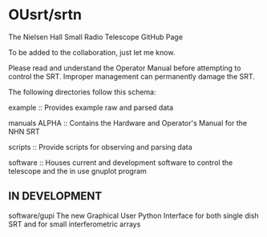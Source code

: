 # OUsrt/srtn

The Nielsen Hall Small Radio Telescope GitHub Page

To be added to the collaboration, just let me know.

Please read and understand the Operator Manual before attempting to control the SRT. Improper management can permanently damage the SRT.

The following directories follow this schema:

example         :: Provides example raw and parsed data

manuals ALPHA   :: Contains the Hardware and Operator's Manual for the NHN SRT 

scripts         :: Provide scripts for observing and parsing data

software        :: Houses current and development software to control the telescope and the in use gnuplot program

## IN DEVELOPMENT
software/gupi
The new Graphical User Python Interface for both single dish SRT and for small interferometric arrays
